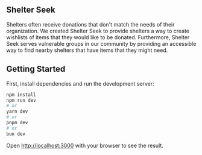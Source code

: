 ## Shelter Seek
Shelters often receive donations that don't match the needs of their organization. We created Shelter Seek to provide shelters a way to create wishlists of items that they would like to be donated. Furthermore, Shelter Seek serves vulnerable groups in our community by providing an accessible way to find nearby shelters that have items that they might need.

## Getting Started

First, install dependencies and run the development server:

```bash
npm install
npm run dev
# or
yarn dev
# or
pnpm dev
# or
bun dev
```

Open [http://localhost:3000](http://localhost:3000) with your browser to see the result.
